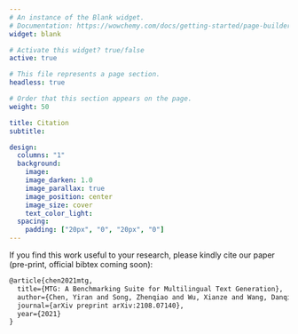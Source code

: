 ```yaml
---
# An instance of the Blank widget.
# Documentation: https://wowchemy.com/docs/getting-started/page-builder/
widget: blank

# Activate this widget? true/false
active: true

# This file represents a page section.
headless: true

# Order that this section appears on the page.
weight: 50

title: Citation
subtitle:

design:
  columns: "1"
  background:
    image: 
    image_darken: 1.0
    image_parallax: true
    image_position: center
    image_size: cover
    text_color_light: 
  spacing:
    padding: ["20px", "0", "20px", "0"]
---
```



If you find this work useful to your research, please kindly cite our paper (pre-print, official bibtex coming soon): 

```latex
@article{chen2021mtg,
  title={MTG: A Benchmarking Suite for Multilingual Text Generation},
  author={Chen, Yiran and Song, Zhenqiao and Wu, Xianze and Wang, Danqing and Xu, Jingjing and Chen, Jiaze and Zhou, Hao and Li, Lei},
  journal={arXiv preprint arXiv:2108.07140},
  year={2021}
}
```
